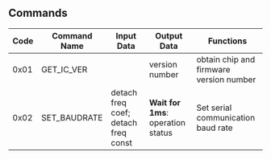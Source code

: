 ## Commands

| Code   | Command Name | Input Data                 | Output Data   | Functions                                  |
|--------|--------------|----------------------------|---------------|--------------------------------------------|
| 0x01   | GET_IC_VER   |                            | version number | obtain chip and firmware version number   |
| 0x02   | SET_BAUDRATE | detach freq coef; detach freq const | **Wait for 1ms**: operation status | Set serial communication baud rate |


